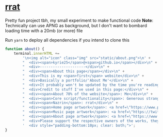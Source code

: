 # [rrat](https://legacy.kyrie25.me)

Pretty fun project tbh, my small experiment to make functional code **Note**: Technically can use APNG as background, but I don't want to bombard loading time with a 20mb (or more) file

Run `yarn` to deploy all dependencies if you intend to clone this

```typescript
function about() {
	terminal.innerHTML +=
		'\n<img alt="icon" class="img" src="static/about.png">\n' +
		"  <div><span>kyrie25</span>@<span>github.io</span></div>\n" +
		"  <div>---------------------</div>\n" +
		"  <div><span>About this page</span></div>\n" +
		"  <div>This is my <span>first</span> website</div>\n" +
		"  <div>Basically a portfolio/'About Me'</div>\n" +
		"  <div>It probably won't be updated by the time you're reading this</div>\n" +
		"  <div>Credit to stuff I've used in this page:</div>\n" +
		"  <div><span>About 70% of the website</span>: Me</div>\n" +
		"  <div><span>Core script/functionality</span>: Generous stranger on GitHub, not sure who they were</div>\n" +
		"  <div><span>Nazrin</span>: rrat</div>\n" +
		"  <div><span>Home page artwork</span>: <a href=\"https://www.pixiv.net/en/artworks/58056024\" target='_blank'>にしもん</a></div>\n" +
		"  <div><span>Music page artwork</span>: <a href=\"https://twitter.com/ramdayo1122/status/1480119998391918594\" target='_blank'>LAM</a></div>\n" +
		"  <div><span>About page artwork</span>: <a href=\"https://www.pixiv.net/en/artworks/47516247\" target='_blank'>にしもん</a></div>\n" +
		"  <div>Please support the respective owners of the works, they really are awesome <3</div>\n" +
		'  <div style="padding-bottom:10px; clear: both;">';
}
```
